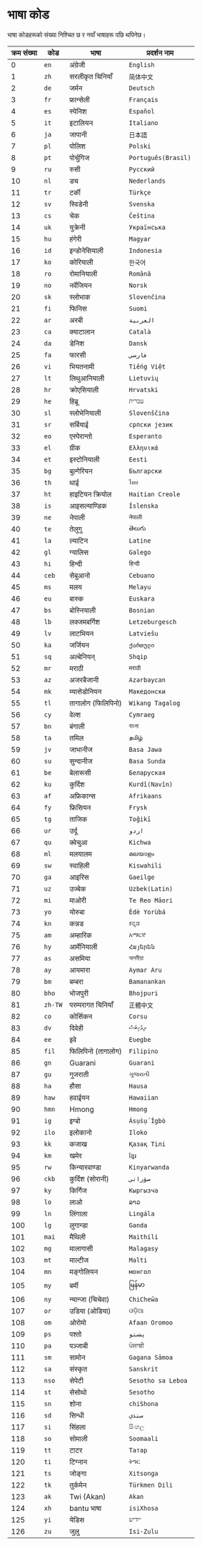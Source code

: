 # भाषा कोड

भाषा कोडहरूको संख्या निश्चित छ र नयाँ भाषाहरू पछि थपिनेछ।

| क्रम संख्या | कोड | भाषा | प्रदर्शन नाम |
| - | - | - | - |
| 0 | `en` | अंग्रेजी | `English` |
| 1 | `zh` | सरलीकृत चिनियाँ | `简体中文` |
| 2 | `de` | जर्मन | `Deutsch` |
| 3 | `fr` | फ्रान्सेली | `Français` |
| 4 | `es` | स्पेनिश | `Español` |
| 5 | `it` | इटालियन | `Italiano` |
| 6 | `ja` | जापानी | `日本語` |
| 7 | `pl` | पोलिश | `Polski` |
| 8 | `pt` | पोर्चुगिज | `Português(Brasil)` |
| 9 | `ru` | रुसी | `Русский` |
| 10 | `nl` | डच | `Nederlands` |
| 11 | `tr` | टर्की | `Türkçe` |
| 12 | `sv` | स्विडेनी | `Svenska` |
| 13 | `cs` | चेक | `Čeština` |
| 14 | `uk` | युक्रेनी | `Українська` |
| 15 | `hu` | हंगेरी | `Magyar` |
| 16 | `id` | इन्डोनेसियाली | `Indonesia` |
| 17 | `ko` | कोरियाली | `한국어` |
| 18 | `ro` | रोमानियाली | `Română` |
| 19 | `no` | नर्वेजियन | `Norsk` |
| 20 | `sk` | स्लोभाक | `Slovenčina` |
| 21 | `fi` | फिनिस | `Suomi` |
| 22 | `ar` | अरबी | `العربية` |
| 23 | `ca` | क्याटालान | `Català` |
| 24 | `da` | डेनिश | `Dansk` |
| 25 | `fa` | फारसी | `فارسی` |
| 26 | `vi` | भियतनामी | `Tiếng Việt` |
| 27 | `lt` | लिथुआनियाली | `Lietuvių` |
| 28 | `hr` | क्रोएसियाली | `Hrvatski` |
| 29 | `he` | हिब्रू | `עברית` |
| 30 | `sl` | स्लोभेनियाली | `Slovenščina` |
| 31 | `sr` | सर्बियाई | `српски језик` |
| 32 | `eo` | एस्पेरान्तो | `Esperanto` |
| 33 | `el` | ग्रीक | `Ελληνικά` |
| 34 | `et` | इस्टोनियाली | `Eesti` |
| 35 | `bg` | बुल्गेरियन | `Български` |
| 36 | `th` | थाई | `ไทย` |
| 37 | `ht` | हाइटियन क्रियोल | `Haitian Creole` |
| 38 | `is` | आइसल्याण्डिक | `Íslenska` |
| 39 | `ne` | नेपाली | `नेपाली` |
| 40 | `te` | तेलुगु | `తెలుగు` |
| 41 | `la` | ल्याटिन | `Latine` |
| 42 | `gl` | ग्यालिस | `Galego` |
| 43 | `hi` | हिन्दी | `हिन्दी` |
| 44 | `ceb` | सेबुआनो | `Cebuano` |
| 45 | `ms` | मलय | `Melayu` |
| 46 | `eu` | बास्क | `Euskara` |
| 47 | `bs` | बोस्नियाली | `Bosnian` |
| 48 | `lb` | लक्जमबर्गिश | `Letzeburgesch` |
| 49 | `lv` | लाटभियन | `Latviešu` |
| 50 | `ka` | जर्जियन | `ქართული` |
| 51 | `sq` | अल्बेनियन् | `Shqip` |
| 52 | `mr` | मराठी | `मराठी` |
| 53 | `az` | अजरबैजानी | `Azərbaycan` |
| 54 | `mk` | म्यासेडोनियन | `Македонски` |
| 55 | `tl` | तागालोग (फिलिपिनो) | `Wikang Tagalog` |
| 56 | `cy` | वेल्श | `Cymraeg` |
| 57 | `bn` | बंगाली | `বাংলা` |
| 58 | `ta` | तमिल | `தமிழ்` |
| 59 | `jv` | जाभानीज | `Basa Jawa` |
| 60 | `su` | सुन्दानीज | `Basa Sunda` |
| 61 | `be` | बेलारूसी | `Беларуская` |
| 62 | `ku` | कुर्दिश | `Kurdî(Navîn)` |
| 63 | `af` | अफ्रिकान्स | `Afrikaans` |
| 64 | `fy` | फ्रिसियन | `Frysk` |
| 65 | `tg` | ताजिक | `Toğikī` |
| 66 | `ur` | उर्दू | `اردو` |
| 67 | `qu` | क्वेचुआ | `Kichwa` |
| 68 | `ml` | मलयालम | `മലയാളം` |
| 69 | `sw` | स्वाहिली | `Kiswahili` |
| 70 | `ga` | आइरिस | `Gaeilge` |
| 71 | `uz` | उज्बेक | `Uzbek(Latin)` |
| 72 | `mi` | माओरी | `Te Reo Māori` |
| 73 | `yo` | योरुबा | `Èdè Yorùbá` |
| 74 | `kn` | कन्नड | `ಕನ್ನಡ` |
| 75 | `am` | अम्हारिक | `አማርኛ` |
| 76 | `hy` | आर्मेनियाली | `Հայերեն` |
| 77 | `as` | असमिया | `অসমীয়া` |
| 78 | `ay` | आयमारा | `Aymar Aru` |
| 79 | `bm` | बम्बरा | `Bamanankan` |
| 80 | `bho` | भोजपुरी | `Bhojpuri` |
| 81 | `zh-TW` | परम्परागत चिनियाँ | `正體中文` |
| 82 | `co` | कोर्सिकन | `Corsu` |
| 83 | `dv` | दिवेही | `ދިވެހިބަސް` |
| 84 | `ee` | इवे | `Eʋegbe` |
| 85 | `fil` | फिलिपिनो (तागालोग) | `Filipino` |
| 86 | `gn` | Guarani | `Guarani` |
| 87 | `gu` | गुजराती | `ગુજરાતી` |
| 88 | `ha` | हौसा | `Hausa` |
| 89 | `haw` | हवाईयन | `Hawaiian` |
| 90 | `hmn` | Hmong | `Hmong` |
| 91 | `ig` | इग्बो | `Ásụ̀sụ́ Ìgbò` |
| 92 | `ilo` | इलोकानो | `Iloko` |
| 93 | `kk` | कजाख | `Қазақ Тілі` |
| 94 | `km` | खमेर | `ខ្មែរ` |
| 95 | `rw` | किन्यारवाण्डा | `Kinyarwanda` |
| 96 | `ckb` | कुर्दिश (सोरानी) | `سۆرانی` |
| 97 | `ky` | किर्गिज | `Кыргызча` |
| 98 | `lo` | लाओ | `ລາວ` |
| 99 | `ln` | लिंगाला | `Lingála` |
| 100 | `lg` | लुगान्डा | `Ganda` |
| 101 | `mai` | मैथिली | `Maithili` |
| 102 | `mg` | मालागासी | `Malagasy` |
| 103 | `mt` | माल्टीज | `Malti` |
| 104 | `mn` | मङ्गोलियन | `монгол` |
| 105 | `my` | बर्मी | `မြန်မာ` |
| 106 | `ny` | न्यान्जा (चिचेवा) | `ChiCheŵa` |
| 107 | `or` | उडिया (ओडिया) | `ଓଡ଼ିଆ` |
| 108 | `om` | ओरोमो | `Afaan Oromoo` |
| 109 | `ps` | पश्तो | `پښتو` |
| 110 | `pa` | पञ्जाबी | `ਪੰਜਾਬੀ` |
| 111 | `sm` | सामोन | `Gagana Sāmoa` |
| 112 | `sa` | संस्कृत | `Sanskrit` |
| 113 | `nso` | सेपेटी | `Sesotho sa Leboa` |
| 114 | `st` | सेसोथो | `Sesotho` |
| 115 | `sn` | शोना | `chiShona` |
| 116 | `sd` | सिन्धी | `سنڌي` |
| 117 | `si` | सिंहला | `සිංහල` |
| 118 | `so` | सोमाली | `Soomaali` |
| 119 | `tt` | टाटर | `Татар` |
| 120 | `ti` | टिग्नान | `ትግር` |
| 121 | `ts` | जोङ्गा | `Xitsonga` |
| 122 | `tk` | तुर्कमेन | `Türkmen Dili` |
| 123 | `ak` | Twi (Akan) | `Akan` |
| 124 | `xh` | bantu भाषा | `isiXhosa` |
| 125 | `yi` | येडिस | `ייִדיש` |
| 126 | `zu` | जुलु | `Isi-Zulu` |